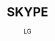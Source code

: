 ---
title: "SKYPE"

tags:
  - viestipalvelut
  - sosiaalinen-media


author: LG

link: http://hs.fi
---